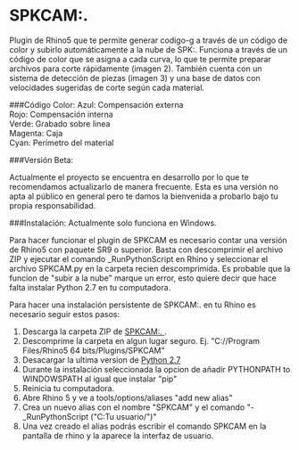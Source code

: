 # SPKCAM:.
Plugin de Rhino5 que te permite generar codigo-g a través de un código de color y subirlo automáticamente a la nube de SPK:. 
Funciona a través de un código de color que se asigna a cada curva, lo que te permite preparar archivos para corte rápidamente (imagen 2). También cuenta con un sistema de detección de piezas (imagen 3) y una base de datos con velocidades sugeridas de corte según cada material.

###Código Color:
Azul: Compensación externa<br>
Rojo: Compensación interna<br>
Verde: Grabado sobre linea<br>
Magenta: Caja<br>
Cyan: Perímetro del material<br>

###Versión Beta:

Actualmente el proyecto se encuentra en desarrollo por lo que te recomendamos actualizarlo de manera frecuente. Esta es una versión no apta al público en general pero te damos la bienvenida a probarlo bajo tu propia responsabilidad.

###Instalación:
Actualmente solo funciona en Windows. 

Para hacer funcionar el plugin de SPKCAM es necesario contar una versión de Rhino5 con paquete SR9 o superior. Basta con descomprimir el archivo ZIP y ejecutar el comando _RunPythonScript en Rhino y seleccionar el archivo SPKCAM.py en la carpeta recien descomprimida. Es probable que la funcion de "subir a la nube" marque un error, esto quiere decir que hace falta instalar Python 2.7 en tu computadora. 



Para hacer una instalación persistente de SPKCAM:. en tu Rhino es necesario seguir estos pasos:
1. Descarga la carpeta ZIP de <a href="https://www.python.org/ftp/python/2.7.10/python-2.7.10.amd64.msi"> SPKCAM:. </a>.
2. Descomprime la carpeta en algun lugar seguro. Ej. "C://Program Files/Rhino5 64 bits/Plugins/SPKCAM"
3. Desacargar la ultima version de <a href="https://www.python.org/ftp/python/2.7.10/python-2.7.10.amd64.msi"> Python 2.7 </a>
4. Durante la instalación seleccionada la opcion de añadir PYTHONPATH to WINDOWSPATH al igual que instalar "pip"
5. Reinicia tu computadora.
6. Abre Rhino 5 y ve a tools/options/aliases "add new alias"
7. Crea un nuevo alias con el nombre "SPKCAM" y el comando "-_RunPythonScript ("C:Tu usuario/")"
8. Una vez creado el alias podrás escribir el comando SPKCAM en la pantalla de rhino y la aparece la interfaz de usuario.

